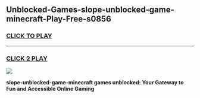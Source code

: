 
## Unblocked-Games-slope-unblocked-game-minecraft-Play-Free-s0856
<h3>
<a href="https://premium76.site?title=slope-unblocked-game-minecraft&ref=18A1">CLICK TO PLAY</a></h3>
<hr>

<h3>
<a href="https://premium76.site?title=slope-unblocked-game-minecraft&ref=18A1">CLICK 2 PLAY</a>
  
</h3>

<a href="https://premium76.site?title=slope-unblocked-game-minecraft&ref=18A1"><img src="https://clearcache.store/games.png"></a>


**slope-unblocked-game-minecraft games unblocked: Your Gateway to Fun and Accessible Online Gaming**
